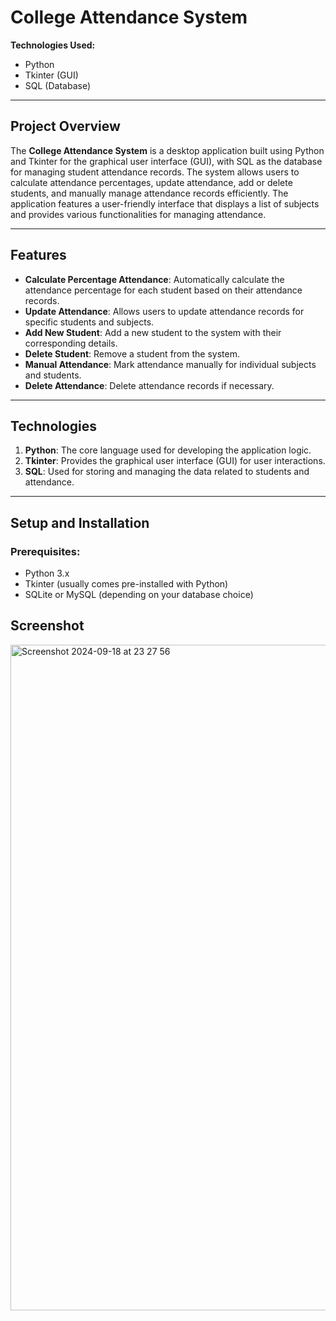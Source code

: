 # College Attendance System

**Technologies Used:**  
- Python  
- Tkinter (GUI)  
- SQL (Database)

---

## Project Overview

The **College Attendance System** is a desktop application built using Python and Tkinter for the graphical user interface (GUI), with SQL as the database for managing student attendance records. The system allows users to calculate attendance percentages, update attendance, add or delete students, and manually manage attendance records efficiently. The application features a user-friendly interface that displays a list of subjects and provides various functionalities for managing attendance.

---

## Features

- **Calculate Percentage Attendance**: Automatically calculate the attendance percentage for each student based on their attendance records.
- **Update Attendance**: Allows users to update attendance records for specific students and subjects.
- **Add New Student**: Add a new student to the system with their corresponding details.
- **Delete Student**: Remove a student from the system.
- **Manual Attendance**: Mark attendance manually for individual subjects and students.
- **Delete Attendance**: Delete attendance records if necessary.

---

## Technologies

1. **Python**: The core language used for developing the application logic.
2. **Tkinter**: Provides the graphical user interface (GUI) for user interactions.
3. **SQL**: Used for storing and managing the data related to students and attendance.

---

## Setup and Installation

### Prerequisites:
- Python 3.x
- Tkinter (usually comes pre-installed with Python)
- SQLite or MySQL (depending on your database choice)

## Screenshot
<img width="1065" alt="Screenshot 2024-09-18 at 23 27 56" src="https://github.com/user-attachments/assets/be46849a-1d61-4927-a6e2-96c37730d20d">
